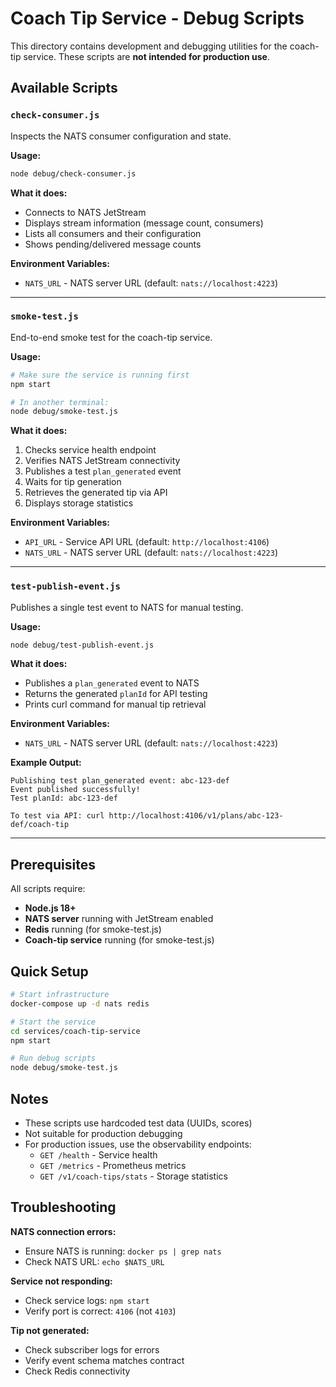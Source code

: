 # Coach Tip Service - Debug Scripts

This directory contains development and debugging utilities for the coach-tip service. These scripts are **not intended for production use**.

## Available Scripts

### `check-consumer.js`
Inspects the NATS consumer configuration and state.

**Usage:**
```bash
node debug/check-consumer.js
```

**What it does:**
- Connects to NATS JetStream
- Displays stream information (message count, consumers)
- Lists all consumers and their configuration
- Shows pending/delivered message counts

**Environment Variables:**
- `NATS_URL` - NATS server URL (default: `nats://localhost:4223`)

---

### `smoke-test.js`
End-to-end smoke test for the coach-tip service.

**Usage:**
```bash
# Make sure the service is running first
npm start

# In another terminal:
node debug/smoke-test.js
```

**What it does:**
1. Checks service health endpoint
2. Verifies NATS JetStream connectivity
3. Publishes a test `plan_generated` event
4. Waits for tip generation
5. Retrieves the generated tip via API
6. Displays storage statistics

**Environment Variables:**
- `API_URL` - Service API URL (default: `http://localhost:4106`)
- `NATS_URL` - NATS server URL (default: `nats://localhost:4223`)

---

### `test-publish-event.js`
Publishes a single test event to NATS for manual testing.

**Usage:**
```bash
node debug/test-publish-event.js
```

**What it does:**
- Publishes a `plan_generated` event to NATS
- Returns the generated `planId` for API testing
- Prints curl command for manual tip retrieval

**Environment Variables:**
- `NATS_URL` - NATS server URL (default: `nats://localhost:4223`)

**Example Output:**
```
Publishing test plan_generated event: abc-123-def
Event published successfully!
Test planId: abc-123-def

To test via API: curl http://localhost:4106/v1/plans/abc-123-def/coach-tip
```

---

## Prerequisites

All scripts require:
- **Node.js 18+**
- **NATS server** running with JetStream enabled
- **Redis** running (for smoke-test.js)
- **Coach-tip service** running (for smoke-test.js)

## Quick Setup

```bash
# Start infrastructure
docker-compose up -d nats redis

# Start the service
cd services/coach-tip-service
npm start

# Run debug scripts
node debug/smoke-test.js
```

## Notes

- These scripts use hardcoded test data (UUIDs, scores)
- Not suitable for production debugging
- For production issues, use the observability endpoints:
  - `GET /health` - Service health
  - `GET /metrics` - Prometheus metrics
  - `GET /v1/coach-tips/stats` - Storage statistics

## Troubleshooting

**NATS connection errors:**
- Ensure NATS is running: `docker ps | grep nats`
- Check NATS URL: `echo $NATS_URL`

**Service not responding:**
- Check service logs: `npm start`
- Verify port is correct: `4106` (not `4103`)

**Tip not generated:**
- Check subscriber logs for errors
- Verify event schema matches contract
- Check Redis connectivity
